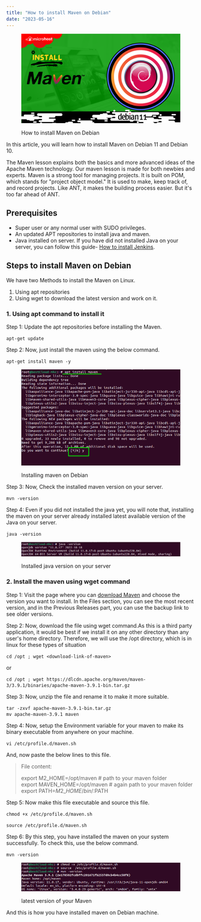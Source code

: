 ```yaml
---
title: "How to install Maven on Debian"
date: "2023-05-16"
---
```


<figure>

![How to install Maven on Debian](images/How-to-install-maven-on-Debain-11.png)

<figcaption>

How to install Maven on Debian

</figcaption>

</figure>

In this article, you will learn how to install Maven on Debian 11 and Debian 10.

The Maven lesson explains both the basics and more advanced ideas of the Apache Maven technology. Our maven lesson is made for both newbies and experts. Maven is a strong tool for managing projects. It is built on POM, which stands for "project object model." It is used to make, keep track of, and record projects. Like ANT, it makes the building process easier. But it's too far ahead of ANT.

## Prerequisites

- Super user or any normal user with SUDO privileges.
- An updated APT repositories to install java and maven.
- Java installed on server. If you have did not installed Java on your server, you can follow this guide- [How to install Jenkins](https://utho.com/docs/tutorial/how-to-install-jenkins-on-debian-10/).

## Steps to install Maven on Debian

We have two Methods to install the Maven on Linux.

1. Using apt repositories
2. Using wget to download the latest version and work on it.

### 1\. Using apt command to install it

Step 1: Update the apt repositories before installing the Maven.

```
apt-get update
```
Step 2: Now, just install the maven using the below command.

```
apt-get install maven -y
```
<figure>

![Installing maven on Debian](images/image-958.png)

<figcaption>

Installing maven on Debian

</figcaption>

</figure>

Step 3: Now, Check the installed maven version on your server.

```
mvn -version
```
Step 4: Even if you did not installed the java yet, you will note that, installing the maven on your server already installed latest available version of the Java on your server.

```
java -version
```
<figure>

![Installed java version on your server](images/image-959.png)

<figcaption>

Installed java version on your server

</figcaption>

</figure>

### 2\. Install the maven using wget command

Step 1: Visit the page where you can [download Maven](https://maven.apache.org/download.cgi) and choose the version you want to install. In the Files section, you can see the most recent version, and in the Previous Releases part, you can use the backup link to see older versions.

Step 2: Now, download the file using wget command.As this is a third party application, it would be best if we install it on any other directory than any user's home directory. Therefore, we will use the /opt directory, which is in linux for these types of situation

```
cd /opt ; wget <download-link-of-maven>
```
or

```
cd /opt ; wget https://dlcdn.apache.org/maven/maven-3/3.9.1/binaries/apache-maven-3.9.1-bin.tar.gz
```
Step 3: Now, unzip the file and rename it to make it more suitable.

```
tar -zxvf apache-maven-3.9.1-bin.tar.gz
mv apache-maven-3.9.1 maven
```
Step 4: Now, setup the Environment variable for your maven to make its binary executable from anywhere on your machine.

```
vi /etc/profile.d/maven.sh
```
And, now paste the below lines to this file.

> File content:
> 
> export M2\_HOME=/opt/maven # path to your maven folder  
> export MAVEN\_HOME=/opt/maven # again path to your maven folder  
> export PATH=$M2\_HOME/bin/:$PATH

Step 5: Now make this file executable and source this file.

```
chmod +x /etc/profile.d/maven.sh
```
```
source /etc/profile.d/maven.sh
```
Step 6: By this step, you have installed the maven on your system successfully. To check this, use the below command.

```
mvn -version
```
<figure>

![latest version of your Maven](images/image-960.png)

<figcaption>

latest version of your Maven

</figcaption>

</figure>

And this is how you have installed maven on Debian machine.
